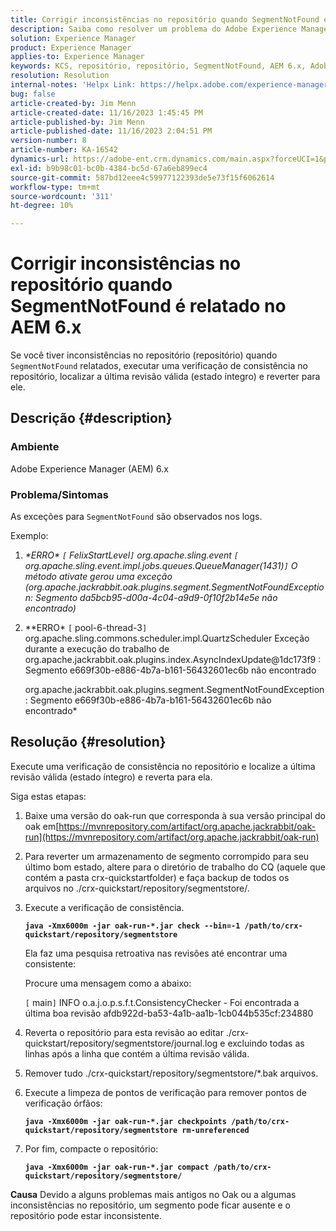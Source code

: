 ```yaml
---
title: Corrigir inconsistências no repositório quando SegmentNotFound é relatado no AEM 6.x
description: Saiba como resolver um problema do Adobe Experience Manager 6.x em que há inconsistências no repositório quando SegmentNotFound é relatado.
solution: Experience Manager
product: Experience Manager
applies-to: Experience Manager
keywords: KCS, repositório, repositório, SegmentNotFound, AEM 6.x, Adobe Experience Manager 6.x, Solução de problemas
resolution: Resolution
internal-notes: 'Helpx Link: https://helpx.adobe.com/experience-manager/kb/fix-inconsistencies-in-the-repository-when-segmentnotfound-issue.html'
bug: false
article-created-by: Jim Menn
article-created-date: 11/16/2023 1:45:45 PM
article-published-by: Jim Menn
article-published-date: 11/16/2023 2:04:51 PM
version-number: 8
article-number: KA-16542
dynamics-url: https://adobe-ent.crm.dynamics.com/main.aspx?forceUCI=1&pagetype=entityrecord&etn=knowledgearticle&id=da78176d-8684-ee11-8179-6045bd006268
exl-id: b9b98c01-bc0b-4384-bc5d-67a6eb899ec4
source-git-commit: 587bd12eee4c59977122393de5e73f15f6062614
workflow-type: tm+mt
source-wordcount: '311'
ht-degree: 10%

---
```


# Corrigir inconsistências no repositório quando SegmentNotFound é relatado no AEM 6.x


Se você tiver inconsistências no repositório (repositório) quando `SegmentNotFound` relatados, executar uma verificação de consistência no repositório, localizar a última revisão válida (estado íntegro) e reverter para ele.

## Descrição {#description}


### <b>Ambiente</b>

Adobe Experience Manager (AEM) 6.x



### <b>Problema/Sintomas</b>

As exceções para `SegmentNotFound` são observados nos logs.

Exemplo:

1. *\*ERRO\* `[` FelixStartLevel`]`  org.apache.sling.event `[` org.apache.sling.event.impl.jobs.queues.QueueManager(1431)`]`  O método ativate gerou uma exceção (org.apache.jackrabbit.oak.plugins.segment.SegmentNotFoundException: Segmento da5bcb95-d00a-4c04-a9d9-0f10f2b14e5e não encontrado)*
2. *\*ERRO\* `[` pool-6-thread-3`]`  org.apache.sling.commons.scheduler.impl.QuartzScheduler Exceção durante a execução do trabalho de org.apache.jackrabbit.oak.plugins.index.AsyncIndexUpdate@1dc173f9 : Segmento e669f30b-e886-4b7a-b161-56432601ec6b não encontrado

   org.apache.jackrabbit.oak.plugins.segment.SegmentNotFoundException: Segmento e669f30b-e886-4b7a-b161-56432601ec6b não encontrado*



## Resolução {#resolution}


Execute uma verificação de consistência no repositório e localize a última revisão válida (estado íntegro) e reverta para ela.

Siga estas etapas:

1. Baixe uma versão do oak-run que corresponda à sua versão principal do oak em[https://mvnrepository.com/artifact/org.apache.jackrabbit/oak-run](https://mvnrepository.com/artifact/org.apache.jackrabbit/oak-run)
2. Para reverter um armazenamento de segmento corrompido para seu último bom estado, altere para o diretório de trabalho do CQ (aquele que contém a pasta crx-quickstartfolder) e faça backup de todos os arquivos no ./crx-quickstart/repository/segmentstore/.
3. Execute a verificação de consistência.

   <b>`java -Xmx6000m -jar oak-run-*.jar check --bin=-1 /path/to/crx-quickstart/repository/segmentstore`</b>



   Ela faz uma pesquisa retroativa nas revisões até encontrar uma consistente:



   Procure uma mensagem como a abaixo:

   `[` main`]`  INFO o.a.j.o.p.s.f.t.ConsistencyChecker - Foi encontrada a última boa revisão afdb922d-ba53-4a1b-aa1b-1cb044b535cf:234880


4. Reverta o repositório para esta revisão ao editar ./crx-quickstart/repository/segmentstore/journal.log e excluindo todas as linhas após a linha que contém a última revisão válida.
5. Remover tudo ./crx-quickstart/repository/segmentstore/\*.bak arquivos.
6. Execute a limpeza de pontos de verificação para remover pontos de verificação órfãos:

   <b>`java -Xmx6000m -jar oak-run-*.jar checkpoints /path/to/crx-quickstart/repository/segmentstore rm-unreferenced`</b>


7. Por fim, compacte o repositório:

   <b>`java -Xmx6000m -jar oak-run-*.jar compact /path/to/crx-quickstart/repository/segmentstore/`</b>



<b>Causa</b>
Devido a alguns problemas mais antigos no Oak ou a algumas inconsistências no repositório, um segmento pode ficar ausente e o repositório pode estar inconsistente.
